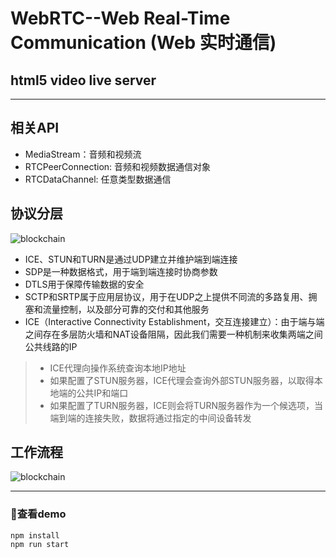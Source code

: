 # WebRTC--Web Real-Time Communication (Web 实时通信)
## html5 video live server
---
## 相关API
- MediaStream：音频和视频流
- RTCPeerConnection: 音频和视频数据通信对象
- RTCDataChannel: 任意类型数据通信

## 协议分层
![blockchain](https://segmentfault.com/img/bVV0Kl?w=922&h=432 "webrtc")
- ICE、STUN和TURN是通过UDP建立并维护端到端连接
- SDP是一种数据格式，用于端到端连接时协商参数
- DTLS用于保障传输数据的安全
- SCTP和SRTP属于应用层协议，用于在UDP之上提供不同流的多路复用、拥塞和流量控制，以及部分可靠的交付和其他服务
- ICE（Interactive Connectivity Establishment，交互连接建立）：由于端与端之间存在多层防火墙和NAT设备阻隔，因此我们需要一种机制来收集两端之间公共线路的IP
>- ICE代理向操作系统查询本地IP地址
>- 如果配置了STUN服务器，ICE代理会查询外部STUN服务器，以取得本地端的公共IP和端口
>- 如果配置了TURN服务器，ICE则会将TURN服务器作为一个候选项，当端到端的连接失败，数据将通过指定的中间设备转发

## 工作流程
![blockchain](https://segmentfault.com/img/bVV0KG?w=962&h=826 "RTCPeerConnection")


---
### 查看demo
```
npm install
npm run start
```
